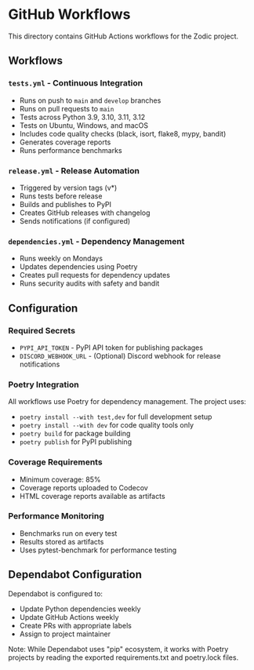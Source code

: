 # GitHub Workflows

This directory contains GitHub Actions workflows for the Zodic project.

## Workflows

### `tests.yml` - Continuous Integration
- Runs on push to `main` and `develop` branches
- Runs on pull requests to `main`
- Tests across Python 3.9, 3.10, 3.11, 3.12
- Tests on Ubuntu, Windows, and macOS
- Includes code quality checks (black, isort, flake8, mypy, bandit)
- Generates coverage reports
- Runs performance benchmarks

### `release.yml` - Release Automation
- Triggered by version tags (v*)
- Runs tests before release
- Builds and publishes to PyPI
- Creates GitHub releases with changelog
- Sends notifications (if configured)

### `dependencies.yml` - Dependency Management
- Runs weekly on Mondays
- Updates dependencies using Poetry
- Creates pull requests for dependency updates
- Runs security audits with safety and bandit

## Configuration

### Required Secrets
- `PYPI_API_TOKEN` - PyPI API token for publishing packages
- `DISCORD_WEBHOOK_URL` - (Optional) Discord webhook for release notifications

### Poetry Integration
All workflows use Poetry for dependency management. The project uses:
- `poetry install --with test,dev` for full development setup
- `poetry install --with dev` for code quality tools only
- `poetry build` for package building
- `poetry publish` for PyPI publishing

### Coverage Requirements
- Minimum coverage: 85%
- Coverage reports uploaded to Codecov
- HTML coverage reports available as artifacts

### Performance Monitoring
- Benchmarks run on every test
- Results stored as artifacts
- Uses pytest-benchmark for performance testing

## Dependabot Configuration
Dependabot is configured to:
- Update Python dependencies weekly
- Update GitHub Actions weekly
- Create PRs with appropriate labels
- Assign to project maintainer

Note: While Dependabot uses "pip" ecosystem, it works with Poetry projects by reading the exported requirements.txt and poetry.lock files.